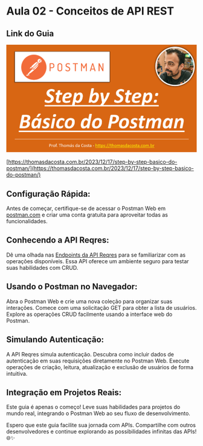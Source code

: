 # Aula 02 - Conceitos de API REST

## Link do Guia

![alt text](aula02.png)

[https://thomasdacosta.com.br/2023/12/17/step-by-step-basico-do-postman/](https://thomasdacosta.com.br/2023/12/17/step-by-step-basico-do-postman/)

## Configuração Rápida:

Antes de começar, certifique-se de acessar o Postman Web em [postman.com](https://www.postman.com/) e criar uma conta gratuita para aproveitar todas as funcionalidades.

## Conhecendo a API Reqres:

Dê uma olhada nas [Endpoints da API Reqres](https://reqres.in/) para se familiarizar com as operações disponíveis. Essa API oferece um ambiente seguro para testar suas habilidades com CRUD.

## Usando o Postman no Navegador:

Abra o Postman Web e crie uma nova coleção para organizar suas interações. Comece com uma solicitação GET para obter a lista de usuários. Explore as operações CRUD facilmente usando a interface web do Postman.

## Simulando Autenticação:

A API Reqres simula autenticação. Descubra como incluir dados de autenticação em suas requisições diretamente no Postman Web. Execute operações de criação, leitura, atualização e exclusão de usuários de forma intuitiva.

## Integração em Projetos Reais:

Este guia é apenas o começo! Leve suas habilidades para projetos do mundo real, integrando o Postman Web ao seu fluxo de desenvolvimento.

Espero que este guia facilite sua jornada com APIs. Compartilhe com outros desenvolvedores e continue explorando as possibilidades infinitas das APIs! 🌐✨

